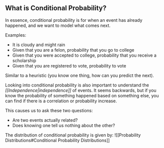 ## What is Conditional Probability?

In essence, conditional probability is for when an event has already happened, and we want to model what comes next.

Examples: 
- It is cloudy and might rain
- Given that you are a felon, probability that you go to college
- Given that you were accepted to college, probability that you receive a scholarship
- Given that you are registered to vote, probability to vote

Similar to a heuristic (you know one thing, how can you predict the next).

Looking into conditional probability is also important to understand the *[[Independence|independence]]* of events. It seems backwards, but if you know the probability of something happened based on something else, you can find if there is a correlation or probability increase.

This causes us to ask these two questions:
- Are two events actually related?
- Does knowing one tell us nothing about the other?

The distribution of conditional probability is given by:
![[Probability Distributions#Conditional Probability Distributions]]